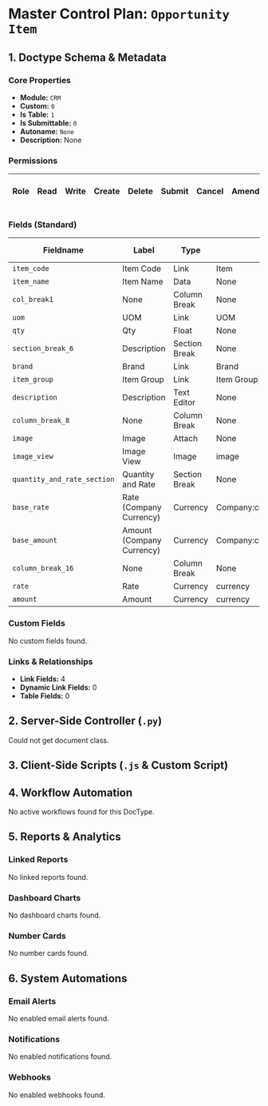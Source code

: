 # Master Control Plan: `Opportunity Item`

## 1. Doctype Schema & Metadata

### Core Properties
- **Module:** `CRM`
- **Custom:** `0`
- **Is Table:** `1`
- **Is Submittable:** `0`
- **Autoname:** `None`
- **Description:** None

### Permissions
| Role | Read | Write | Create | Delete | Submit | Cancel | Amend | Report | Import | Export | Print | Email | Share | Set User Perms |
|---|---|---|---|---|---|---|---|---|---|---|---|---|---|---|


### Fields (Standard)
| Fieldname | Label | Type | Options | Required | Hidden | Read Only | Default | Description |
|---|---|---|---|---|---|---|---|---|
| `item_code` | Item Code | Link | Item |  |  |  | None | None |
| `item_name` | Item Name | Data | None |  |  |  | None | None |
| `col_break1` | None | Column Break | None |  |  |  | None | None |
| `uom` | UOM | Link | UOM |  |  |  | None | None |
| `qty` | Qty | Float | None |  |  |  | 1 | None |
| `section_break_6` | Description | Section Break | None |  |  |  | None | None |
| `brand` | Brand | Link | Brand |  | ✅ |  | None | None |
| `item_group` | Item Group | Link | Item Group |  | ✅ |  | None | None |
| `description` | Description | Text Editor | None |  |  |  | None | None |
| `column_break_8` | None | Column Break | None |  |  |  | None | None |
| `image` | Image | Attach | None |  | ✅ |  | None | None |
| `image_view` | Image View | Image | image |  |  |  | None | None |
| `quantity_and_rate_section` | Quantity and Rate | Section Break | None |  |  |  | None | None |
| `base_rate` | Rate (Company Currency) | Currency | Company:company:default_currency | ✅ |  | ✅ | None | None |
| `base_amount` | Amount (Company Currency) | Currency | Company:company:default_currency | ✅ |  | ✅ | None | None |
| `column_break_16` | None | Column Break | None |  |  |  | None | None |
| `rate` | Rate | Currency | currency | ✅ |  |  | None | None |
| `amount` | Amount | Currency | currency | ✅ |  | ✅ | None | None |


### Custom Fields
No custom fields found.


### Links & Relationships
- **Link Fields:** 4
- **Dynamic Link Fields:** 0
- **Table Fields:** 0

## 2. Server-Side Controller (`.py`)
Could not get document class.


## 3. Client-Side Scripts (`.js` & Custom Script)




## 4. Workflow Automation
No active workflows found for this DocType.


## 5. Reports & Analytics
### Linked Reports
No linked reports found.


### Dashboard Charts
No dashboard charts found.


### Number Cards
No number cards found.


## 6. System Automations
### Email Alerts
No enabled email alerts found.


### Notifications
No enabled notifications found.


### Webhooks
No enabled webhooks found.
